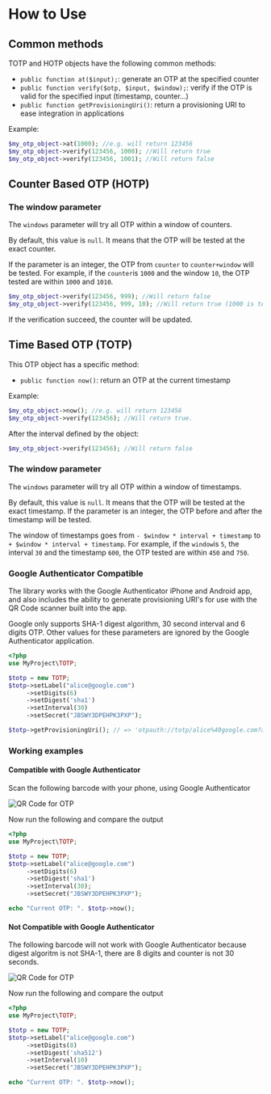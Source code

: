 # How to Use

## Common methods

TOTP and HOTP objects have the following common methods:

* ```public function at($input);```: generate an OTP at the specified counter
* ```public function verify($otp, $input, $window);```: verify if the OTP is valid for the specified input (timestamp, counter...)
* ```public function getProvisioningUri()```: return a provisioning URI to ease integration in applications

Example:

```php
$my_otp_object->at(1000); //e.g. will return 123456
$my_otp_object->verify(123456, 1000); //Will return true
$my_otp_object->verify(123456, 1001); //Will return false
```

## Counter Based OTP (HOTP)

### The window parameter

The `windows` parameter will try all OTP within a window of counters.

By default, this value is `null`. It means that the OTP will be tested at the exact counter.

If the parameter is an integer, the OTP from `counter` to `counter+window` will be tested.
For example, if the `counter`is `1000` and the window `10`, the OTP tested are within `1000` and `1010`.

```php
$my_otp_object->verify(123456, 999); //Will return false
$my_otp_object->verify(123456, 999, 10); //Will return true (1000 is tested)
```

If the verification succeed, the counter will be updated.

## Time Based OTP (TOTP)

This OTP object has a specific method:

* ```public function now()```: return an OTP at the current timestamp

Example:

```php
$my_otp_object->now(); //e.g. will return 123456
$my_otp_object->verify(123456); //Will return true.
```
    
After the interval defined by the object:

```php
$my_otp_object->verify(123456); //Will return false
```

### The window parameter

The `windows` parameter will try all OTP within a window of timestamps.

By default, this value is `null`. It means that the OTP will be tested at the exact timestamp.
If the parameter is an integer, the OTP before and after the timestamp will be tested.

The window of timestamps goes from `- $window * interval + timestamp` to `+ $window * interval + timestamp`. For example, if the `window`is `5`, the interval `30` and the timestamp `600`, the OTP tested are within `450` and `750`.

### Google Authenticator Compatible

The library works with the Google Authenticator iPhone and Android app, and also
includes the ability to generate provisioning URI's for use with the QR Code scanner
built into the app.

Google only supports SHA-1 digest algorithm, 30 second interval and 6 digits OTP. Other values for these parameters are ignored by the Google Authenticator application.

```php
<?php
use MyProject\TOTP;

$totp = new TOTP;
$totp->setLabel("alice@google.com")
     ->setDigits(6)
     ->setDigest('sha1')
     ->setInterval(30)
     ->setSecret("JBSWY3DPEHPK3PXP");

$totp->getProvisioningUri(); // => 'otpauth://totp/alice%40google.com?algorithm=sha1&digits=6&period=30&secret=JBSWY3DPEHPK3PXP'
```

### Working examples

#### Compatible with Google Authenticator

Scan the following barcode with your phone, using Google Authenticator

![QR Code for OTP](http://chart.apis.google.com/chart?cht=qr&chs=250x250&chl=otpauth%3A%2F%2Ftotp%2FMy%2520Big%2520Compagny%3Aalice%2540google.com%3Fsecret%3DJBSWY3DPEHPK3PXP%26issuer%3DMy%2520Big%2520Compagny)

Now run the following and compare the output

```php
<?php
use MyProject\TOTP;

$totp = new TOTP;
$totp->setLabel("alice@google.com")
     ->setDigits(6)
     ->setDigest('sha1')
     ->setInterval(30);
     ->setSecret("JBSWY3DPEHPK3PXP");

echo "Current OTP: ". $totp->now();
```

#### Not Compatible with Google Authenticator

The following barcode will not work with Google Authenticator because digest algoritm is not SHA-1, there are 8 digits and counter is not 30 seconds.

![QR Code for OTP](http://chart.apis.google.com/chart?cht=qr&chs=250x250&chl=otpauth%3A%2F%2Ftotp%2FMy%2520Big%2520Compagny%3Aalice%2540google.com%3Falgorithm%3Dsha512%26digits%3D8%26period%3D10%26secret%3DJBSWY3DPEHPK3PXP%26issuer%3DMy%2520Big%2520Compagny)

Now run the following and compare the output

```php
<?php
use MyProject\TOTP;

$totp = new TOTP;
$totp->setLabel("alice@google.com")
     ->setDigits(8)
     ->setDigest('sha512')
     ->setInterval(10)
     ->setSecret("JBSWY3DPEHPK3PXP");

echo "Current OTP: ". $totp->now();
```
